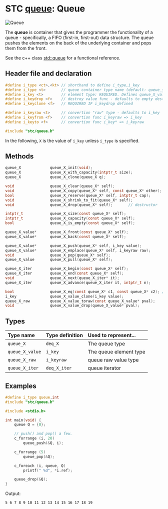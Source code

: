 # STC [queue](../include/stc/queue.h): Queue
![Queue](pics/queue.jpg)

The **queue** is container that gives the programmer the functionality of a queue - specifically, a FIFO (first-in, first-out) data structure. The queue pushes the elements on the back of the underlying container and pops them from the front.

See the c++ class [std::queue](https://en.cppreference.com/w/cpp/container/queue) for a functional reference.

## Header file and declaration
```c
#define i_type <ct>,<kt> // shorthand to define i_type,i_key
#define i_type <t>       // queue container type name (default: queue_{i_key})
#define i_key <t>        // element type: REQUIRED. Defines queue_X_value
#define i_keydrop <f>    // destroy value func - defaults to empty destruct
#define i_keyclone <f>   // REQUIRED IF i_keydrop defined

#define i_keyraw <t>     // convertion "raw" type - defaults to i_key
#define i_keyfrom <f>    // convertion func i_keyraw => i_key
#define i_keyto <f>      // convertion func i_key* => i_keyraw

#include "stc/queue.h"
```
In the following, `X` is the value of `i_key` unless `i_type` is specified.


## Methods

```c
queue_X             queue_X_init(void);
queue_X             queue_X_with_capacity(intptr_t size);
queue_X             queue_X_clone(queue_X q);

void                queue_X_clear(queue_X* self);
void                queue_X_copy(queue_X* self, const queue_X* other);
bool                queue_X_reserve(queue_X* self, intptr_t cap);
void                queue_X_shrink_to_fit(queue_X* self);
void                queue_X_drop(queue_X* self);       // destructor

intptr_t            queue_X_size(const queue_X* self);
intptr_t            queue_X_capacity(const queue_X* self);
bool                queue_X_is_empty(const queue_X* self);

queue_X_value*      queue_X_front(const queue_X* self);
queue_X_value*      queue_X_back(const queue_X* self);

queue_X_value*      queue_X_push(queue_X* self, i_key value);
queue_X_value*      queue_X_emplace(queue_X* self, i_keyraw raw);
void                queue_X_pop(queue_X* self);
queue_X_value       queue_X_pull(queue_X* self);                       // move out last element

queue_X_iter        queue_X_begin(const queue_X* self);
queue_X_iter        queue_X_end(const queue_X* self);
void                queue_X_next(queue_X_iter* it);
queue_X_iter        queue_X_advance(queue_X_iter it, intptr_t n);

bool                queue_X_eq(const queue_X* c1, const queue_X* c2); //  require i_eq/i_cmp/i_less.
i_key               queue_X_value_clone(i_key value);
queue_X_raw         queue_X_value_toraw(const queue_X_value* pval);
void                queue_X_value_drop(queue_X_value* pval);
```

## Types

| Type name          | Type definition     | Used to represent...    |
|:-------------------|:--------------------|:------------------------|
| `queue_X`          | `deq_X`             | The queue type          |
| `queue_X_value`    | `i_key`             | The queue element type  |
| `queue_X_raw`      | `i_keyraw`          | queue raw value type    |
| `queue_X_iter`     | `deq_X_iter`        | queue iterator          |

## Examples
```c
#define i_type queue,int
#include "stc/queue.h"

#include <stdio.h>

int main(void) {
    queue Q = {0};

    // push() and pop() a few.
    c_forrange (i, 20)
        queue_push(&Q, i);

    c_forrange (5)
        queue_pop(&Q);

    c_foreach (i, queue, Q)
        printf(" %d", *i.ref);

    queue_drop(&Q);
}

```
Output:
```
5 6 7 8 9 10 11 12 13 14 15 16 17 18 19
```
